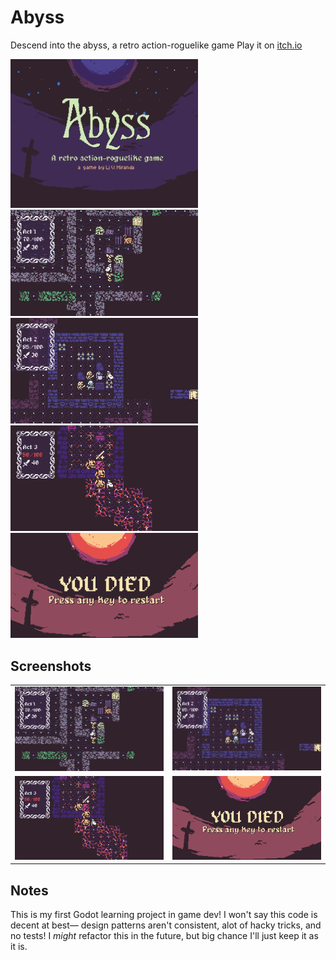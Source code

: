 # Abyss

Descend into the abyss, a retro action-roguelike game
Play it on [itch.io](https://ljvmiranda921.itch.io/abyss)

<img src="screenshots/TitleCard.png" width="300">
<img src="screenshots/act1.png" width="300">
<img src="screenshots/act2.png" width="300">
<img src="screenshots/act3.png" width="300">
<img src="art/DeathScreen.png" width="300">

## Screenshots

<table>
  <tr>
    <td><img src="screenshots/act1.png" width="300"></td>
    <td><img src="screenshots/act2.png" width="300"></td>
   </tr> 
   <tr>
    <td><img src="screenshots/act3.png" width="300"></td>
    <td><img src="art/DeathScreen.png" width="300"></td>
  </tr>
</table>

## Notes

This is my first Godot learning project in game dev! I won't say this code is
decent at best&mdash; design patterns aren't consistent, alot of hacky tricks,
and no tests! I *might* refactor this in the future, but big chance I'll just
keep it as it is.
